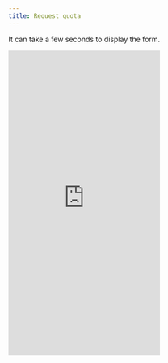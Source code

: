 ```yaml
---
title: Request quota
---
```


<p  class="text-center">It can take a few seconds to display the form.</p>
<iframe src="https://docs.google.com/forms/d/e/1FAIpQLSd1jx5c_CoE1sKior4K7UNTLmfOQDNd37B4Kuq-Q5xtAK-u7Q/viewform?embedded=true" frameborder="0" marginheight="0" marginwidth="0" class="w-100" height="600px">Loading…</iframe>

